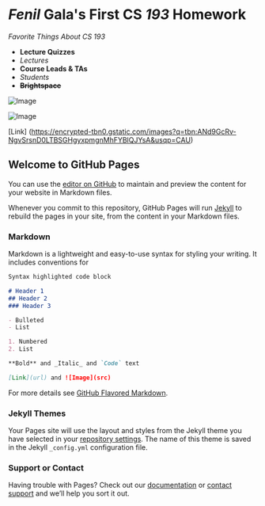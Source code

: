 # **_Fenil_ Gala's First CS _193_ Homework**

_Favorite Things About CS 193_
- **Lecture Quizzes**
- _Lectures_
- **Course Leads & TAs**
- _Students_
- **~~Brightspace~~**


![Image](https://miro.medium.com/max/1400/1*A2Lk0Soe7RNfiVtFAdaBpg.jpeg) 

![Image](https://miro.medium.com/max/880/0*cesFJY5JFpI0Rl4v.jpg) 

[Link] (https://encrypted-tbn0.gstatic.com/images?q=tbn:ANd9GcRv-NgvSrsnD0LTBSGHgyxpmgnMhFYBlQJYsA&usqp=CAU) 


## Welcome to GitHub Pages

You can use the [editor on GitHub](https://github.com/kalutes/CS193_Fall18_Lab1/edit/master/index.md) to maintain and preview the content for your website in Markdown files.

Whenever you commit to this repository, GitHub Pages will run [Jekyll](https://jekyllrb.com/) to rebuild the pages in your site, from the content in your Markdown files.

### Markdown

Markdown is a lightweight and easy-to-use syntax for styling your writing. It includes conventions for

```markdown
Syntax highlighted code block

# Header 1
## Header 2
### Header 3

- Bulleted
- List

1. Numbered
2. List

**Bold** and _Italic_ and `Code` text

[Link](url) and ![Image](src)
```

For more details see [GitHub Flavored Markdown](https://guides.github.com/features/mastering-markdown/).

### Jekyll Themes

Your Pages site will use the layout and styles from the Jekyll theme you have selected in your [repository settings](https://github.com/kalutes/CS193_Fall18_Lab1/settings). The name of this theme is saved in the Jekyll `_config.yml` configuration file.

### Support or Contact

Having trouble with Pages? Check out our [documentation](https://help.github.com/categories/github-pages-basics/) or [contact support](https://github.com/contact) and we’ll help you sort it out.
